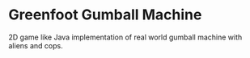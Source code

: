 # Greenfoot Gumball Machine
2D game like Java implementation of real world gumball machine with aliens and cops.
